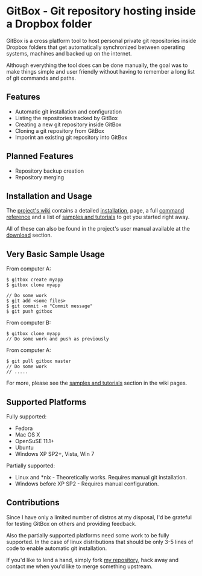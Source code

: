   GitBox - Git repository hosting inside a Dropbox folder
===========================================================

GitBox is a cross platform tool to host personal private git repositories inside
Dropbox folders that get automatically synchronized between operating systems,
machines and backed up on the internet.

Although everything the tool does can be done manually, the goal was to make
things simple and user friendly without having to remember a long list of git
commands and paths.


  Features
------------

 - Automatic git installation and configuration
 - Listing the repositories tracked by GitBox
 - Creating a new git repository inside GitBox
 - Cloning a git repository from GitBox
 - Imporint an existing git repository into GitBox


  Planned Features
--------------------

 - Repository backup creation
 - Repository merging
 

  Installation and Usage
--------------------------

The [project's wiki](http://github.com/karalabe/gitbox/wiki) contains a
detailed [installation](http://github.com/karalabe/gitbox/wiki/Installing-GitBox),
page, a full [command reference](http://github.com/karalabe/gitbox/wiki/Command-Reference)
and a list of [samples and tutorials](http://github.com/karalabe/gitbox/wiki/Samples-and-Tutorials)
to get you started right away.

All of these can also be found in the project's user manual available at the
[download](http://github.com/karalabe/gitbox/downloads) section.


  Very Basic Sample Usage
---------------------------

From computer A:

    $ gitbox create myapp
    $ gitbox clone myapp

    // Do some work
    $ git add <some files>
    $ git commit -m "Commit message"
    $ git push gitbox

From computer B:

    $ gitbox clone myapp
    // Do some work and push as previously

From computer A:

    $ git pull gitbox master
    // Do some work
    // .....


For more, please see the [samples and tutorials](http://github.com/karalabe/gitbox/wiki/Samples-and-Tutorials)
section in the wiki pages.

  Supported Platforms
-----------------------

Fully supported:

 - Fedora
 - Mac OS X
 - OpenSuSE 11.1+
 - Ubuntu
 - Windows XP SP2+, Vista, Win 7
 
Partially supported:

 - Linux and *nix - Theoretically works. Requires manual git installation.
 - Windows before XP SP2 - Requires manual configuration.


  Contributions
-----------------
 
Since I have only a limited number of distros at my disposal, I'd be grateful
for testing GitBox on others and providing feedback.

Also the partially supported platforms need some work to be fully supported.
In the case of linux distributions that should be only 3-5 lines of code to
enable automatic git installation.

If you'd like to lend a hand, simply fork [my repository](http://github.com/karalabe/gitbox), hack away and contact
me when you'd like to merge something upstream.
